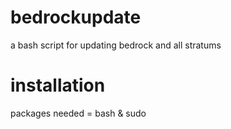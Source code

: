 # bedrockupdate
a bash script for updating bedrock and all stratums
# installation
packages needed = bash & sudo

